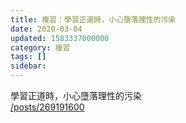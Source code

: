 ```yaml
---
title: 複習：學習正道時，小心墮落理性的污染
date: 2020-03-04
updated: 1583337000000
category: 複習
tags: []
sidebar: 
---
```


<p>學習正道時，小心墮落理性的污染<br/>
<a href="/posts/269191600" target="_blank">/posts/269191600</a></p>
<p> </p>
